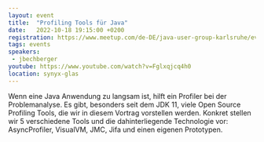 ```yaml
---
layout: event
title:  "Profiling Tools für Java"
date:   2022-10-18 19:15:00 +0200
registration: https://www.meetup.com/de-DE/java-user-group-karlsruhe/events/288888613
tags: events
speakers:
 - jbechberger
youtube: https://www.youtube.com/watch?v=Fglxqjcq4h0
location: synyx-glas
---
```


Wenn eine Java Anwendung zu langsam ist, hilft ein Profiler bei der Problemanalyse. Es gibt, besonders seit dem JDK 11, viele Open Source Profiling Tools, die wir in diesem Vortrag vorstellen werden. Konkret stellen wir 5 verschiedene Tools und die dahinterliegende Technologie vor: AsyncProfiler, VisualVM, JMC, Jifa und einen eigenen Prototypen.
